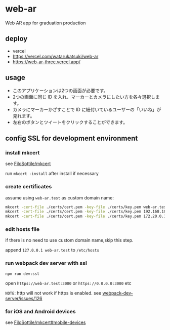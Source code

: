 # web-ar

Web AR app for graduation production

## deploy
- vercel
- https://vercel.com/watarukatsuki/web-ar
- https://web-ar-three.vercel.app/

## usage
- このアプリケーションは2つの画面が必要です。
- 2つの画面に同じ ID を入れ、マーカーとカメラにしたい方を各々選択します。
- カメラにマーカーかざすことで ID に紐付いているユーザーの「いいね」が見れます。
- 左右のボタンとツイートをクリックすることができます。

## config SSL for development environment

### install mkcert

see [FiloSottile/mkcert](https://github.com/FiloSottile/mkcert)

run `mkcert -install` after install if necessary

### create certificates

assume using `web-ar.test` as custom domain name:

```sh
mkcert -cert-file ./certs/cert.pem -key-file ./certs/key.pem web-ar.test localhost 127.0.0.1 0.0.0.0 ::
mkcert -cert-file ./certs/cert.pem -key-file ./certs/key.pem 192.168.10.5
mkcert -cert-file ./certs/cert.pem -key-file ./certs/key.pem 172.20.0.163
```
### edit hosts file

if there is no need to use custom domain name,skip this step.

append `127.0.0.1 web-ar.test` to `/etc/hosts`

### run webpack dev server with ssl

```
npm run dev:ssl
```

open `https://web-ar.test:3000` or `https://0.0.0.0:3000` etc

`NOTE`: http will not work if https is enabled. see [webpack-dev-server/issues/126](https://github.com/webpack/webpack-dev-server/issues/126)

### for iOS and Android devices

see [FiloSottile/mkcert#mobile-devices](https://github.com/FiloSottile/mkcert#mobile-devices)
